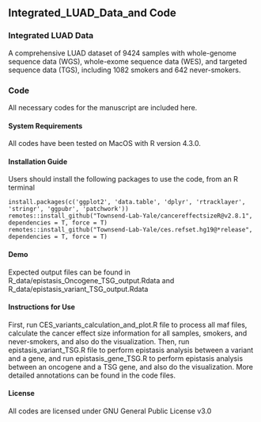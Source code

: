 ## Integrated_LUAD_Data_and Code
### Integrated LUAD Data
A comprehensive LUAD dataset of 9424 samples with whole-genome sequence data (WGS), whole-exome sequence data (WES), and targeted sequence data (TGS), including 1082 smokers and 642 never-smokers. 
### Code
All necessary codes for the manuscript are included here. 
#### System Requirements
All codes have been tested on MacOS with R version 4.3.0.
#### Installation Guide
Users should install the following packages to use the code, from an R terminal
```
install.packages(c('ggplot2', 'data.table', 'dplyr', 'rtracklayer', 'stringr', 'ggpubr', 'patchwork'))
remotes::install_github("Townsend-Lab-Yale/cancereffectsizeR@v2.8.1", dependencies = T, force = T)
remotes::install_github("Townsend-Lab-Yale/ces.refset.hg19@*release", dependencies = T, force = T) 
```
#### Demo 
Expected output files can be found in R_data/epistasis_Oncogene_TSG_output.Rdata and R_data/epistasis_variant_TSG_output.Rdata
#### Instructions for Use
First, run CES_variants_calculation_and_plot.R file to process all maf files, calculate the cancer effect size information for all samples, smokers, and never-smokers, and also do the visualization.
Then, run epistasis_variant_TSG.R file to perform epistasis analysis between a variant and a gene, and run epistasis_gene_TSG.R to perform epistasis analysis between an oncogene and a TSG gene, and also do the visualization.
More detailed annotations can be found in the code files.
#### License
All codes are licensed under GNU General Public License v3.0





